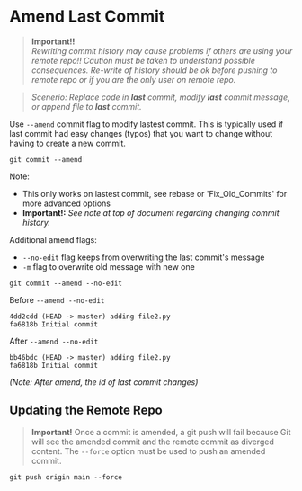 
# Amend Last Commit

> **Important!!**  
> *Rewriting commit history may cause problems if others are using your remote repo!! Caution must be taken to understand possible consequences. Re-write of history should be ok before pushing to remote repo or if you are the only user on remote repo.*  


> *Scenerio: Replace code in **last** commit, modify **last** commit message, or append file to **last** commit.*  

Use `--amend` commit flag to modify lastest commit. This is typically used if last commit had easy changes (typos) that you want to change without having to create a new commit.  

```
git commit --amend
```

Note:
- This only works on lastest commit, see rebase or 'Fix_Old_Commits' for more advanced options  
- **Important!:** *See note at top of document regarding changing commit history.*


Additional amend flags:
- `--no-edit` flag keeps from overwriting the last commit's message
- `-m` flag to overwrite old message with new one  

```
git commit --amend --no-edit
```

Before `--amend --no-edit`
```
4dd2cdd (HEAD -> master) adding file2.py
fa6818b Initial commit
```

After `--amend --no-edit`
```
bb46bdc (HEAD -> master) adding file2.py
fa6818b Initial commit
```
*(Note: After amend, the id of last commit changes)*  


## Updating the Remote Repo  

> **Important!** Once a commit is amended, a git push will fail because Git will see the amended commit and the remote commit as diverged content. The `--force` option must be used to push an amended commit.

```
git push origin main --force 
```



